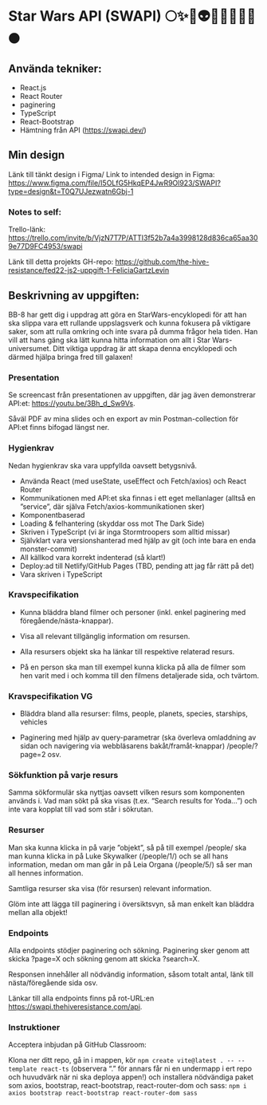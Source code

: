 # Star Wars API (SWAPI) 🌕✨💫👽👩🏽‍🚀🚀🌌🌑

## Använda tekniker:
- React.js
- React Router
- paginering
- TypeScript
- React-Bootstrap
- Hämtning från API (https://swapi.dev/)

## Min design
Länk till tänkt design i Figma/
Link to intended design in Figma: https://www.figma.com/file/I5OLfG5HkqEP4JwR9Ol923/SWAPI?type=design&t=T0Q7UJezwatn6Gbj-1 

### Notes to self:
Trello-länk: https://trello.com/invite/b/VjzN7T7P/ATTI3f52b7a4a3998128d836ca65aa309e77D9FC4953/swapi

Länk till detta projekts GH-repo:
https://github.com/the-hive-resistance/fed22-js2-uppgift-1-FeliciaGartzLevin

## Beskrivning av uppgiften: 
BB-8 har gett dig i uppdrag att göra en StarWars-encyklopedi för att han ska slippa vara ett rullande uppslagsverk och kunna fokusera på viktigare saker, som att rulla omkring och inte svara på dumma frågor hela tiden.
Han vill att hans gäng ska lätt kunna hitta information om allt i Star Wars-universumet. Ditt viktiga uppdrag är att skapa denna encyklopedi och därmed hjälpa bringa fred till galaxen!
 
### Presentation
Se screencast från presentationen av uppgiften, där jag även demonstrerar API:et:
https://youtu.be/3Bh_d_Sw9Vs.

Såväl PDF av mina slides och en export av min Postman-collection för API:et finns bifogad längst ner.

### Hygienkrav
Nedan hygienkrav ska vara uppfyllda oavsett betygsnivå.

- Använda React (med useState, useEffect och Fetch/axios) och React Router
- Kommunikationen med API:et ska finnas i ett eget mellanlager (alltså en ”service”, där själva Fetch/axios-kommunikationen sker)
- Komponentbaserad
- Loading & felhantering (skyddar oss mot The Dark Side)
- Skriven i TypeScript (vi är inga Stormtroopers som alltid missar)
- Självklart vara versionshanterad med hjälp av git (och inte bara en enda monster-commit)
- All källkod vara korrekt indenterad (så klart!)
- Deploy:ad till Netlify/GitHub Pages (TBD, pending att jag får rätt på det)
- Vara skriven i TypeScript

### Kravspecifikation
- Kunna bläddra bland filmer och personer (inkl. enkel paginering med föregående/nästa-knappar).
- Visa all relevant tillgänglig information om resursen.
 
- Alla resursers objekt ska ha länkar till respektive relaterad resurs.
- På en person ska man till exempel kunna klicka på alla de filmer som hen varit med i och komma till den filmens detaljerade sida, och tvärtom.

### Kravspecifikation VG
- Bläddra bland alla resurser:
films, people, planets, species, starships, vehicles
 
- Paginering med hjälp av query-parametrar (ska överleva omladdning av sidan och navigering via webbläsarens bakåt/framåt-knappar)
/people/?page=2 osv.
 
### Sökfunktion på varje resurs
Samma sökformulär ska nyttjas oavsett vilken resurs som komponenten används i. Vad man sökt på ska visas (t.ex. “Search results for Yoda…”) och inte vara kopplat till vad som står i sökrutan.

### Resurser
Man ska kunna klicka in på varje ”objekt”, så på till exempel /people/ ska man kunna klicka in på Luke Skywalker (/people/1/) och se all hans information, medan om man går in på Leia Organa (/people/5/) så ser man all hennes information.

Samtliga resurser ska visa (för resursen) relevant information.

Glöm inte att lägga till paginering i översiktsvyn, så man enkelt kan bläddra mellan alla objekt!

### Endpoints
Alla endpoints stödjer paginering och sökning. Paginering sker genom att skicka ?page=X och sökning genom att skicka ?search=X.

Responsen innehåller all nödvändig information, såsom totalt antal, länk till nästa/föregående sida osv.

Länkar till alla endpoints finns på rot-URL:en https://swapi.thehiveresistance.com/api.

### Instruktioner

Acceptera inbjudan på GitHub Classroom:

Klona ner ditt repo, gå in i mappen, kör `npm create vite@latest . -- --template react-ts` (observera “.” för annars får ni en undermapp i ert repo och huvudvärk när ni ska deploya appen!) och installera nödvändiga paket som axios, bootstrap, react-bootstrap, react-router-dom och sass: `npm i axios bootstrap react-bootstrap react-router-dom sass`
